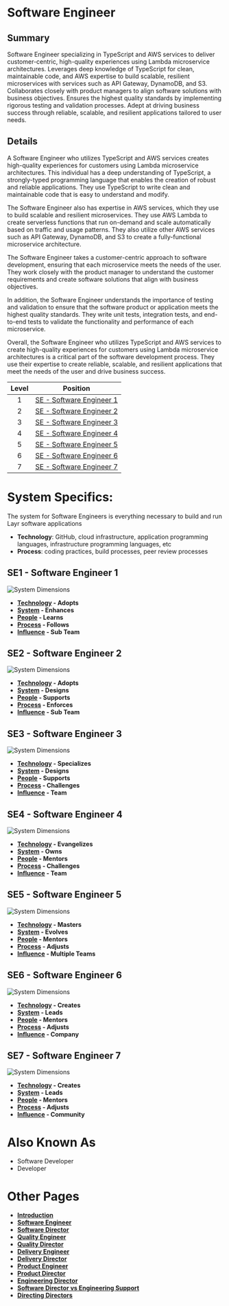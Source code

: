 # Software Engineer

## Summary
Software Engineer specializing in TypeScript and AWS services to deliver customer-centric, high-quality experiences using Lambda microservice architectures. Leverages deep knowledge of TypeScript for clean, maintainable code, and AWS expertise to build scalable, resilient microservices with services such as API Gateway, DynamoDB, and S3. Collaborates closely with product managers to align software solutions with business objectives. Ensures the highest quality standards by implementing rigorous testing and validation processes. Adept at driving business success through reliable, scalable, and resilient applications tailored to user needs.

## Details
A Software Engineer who utilizes TypeScript and AWS services creates high-quality experiences for customers using Lambda microservice architectures. This individual has a deep understanding of TypeScript, a strongly-typed programming language that enables the creation of robust and reliable applications. They use TypeScript to write clean and maintainable code that is easy to understand and modify.

The Software Engineer also has expertise in AWS services, which they use to build scalable and resilient microservices. They use AWS Lambda to create serverless functions that run on-demand and scale automatically based on traffic and usage patterns. They also utilize other AWS services such as API Gateway, DynamoDB, and S3 to create a fully-functional microservice architecture.

The Software Engineer takes a customer-centric approach to software development, ensuring that each microservice meets the needs of the user. They work closely with the product manager to understand the customer requirements and create software solutions that align with business objectives.

In addition, the Software Engineer understands the importance of testing and validation to ensure that the software product or application meets the highest quality standards. They write unit tests, integration tests, and end-to-end tests to validate the functionality and performance of each microservice.

Overall, the Software Engineer who utilizes TypeScript and AWS services to create high-quality experiences for customers using Lambda microservice architectures is a critical part of the software development process. They use their expertise to create reliable, scalable, and resilient applications that meet the needs of the user and drive business success.

| Level | Position |
| :---: | :---: |
| 1 | [SE - Software Engineer 1](#se1---software-engineer-1) |
| 2 | [SE - Software Engineer 2](#se2---software-engineer-2) |
| 3 | [SE - Software Engineer 3](#se3---software-engineer-3) |
| 4 | [SE - Software Engineer 4](#se4---software-engineer-4) |
| 5 | [SE - Software Engineer 5](#se5---software-engineer-5) |
| 6 | [SE - Software Engineer 6](#se6---software-engineer-6) |
| 7 | [SE - Software Engineer 7](#se7---software-engineer-7) |

# System Specifics:
The system for Software Engineers is everything necessary to build and run Layr software applications
* **Technology**: GitHub, cloud infrastructure, application programming languages, infrastructure programming languages, etc   
* **Process**: coding practices, build processes, peer review processes

## SE1 - Software Engineer 1

![System Dimensions](charts/Layr-Engineering-Path-SE1.png "Software Engineer 1")

* **[Technology](README.md#technology) - Adopts**
* **[System](README.md#technology) - Enhances**
* **[People](README.md#people) - Learns**
* **[Process](README.md#process) - Follows**
* **[Influence](README.md#influence) - Sub Team**

## SE2 - Software Engineer 2

![System Dimensions](charts/Layr-Engineering-Path-SE2.png "Software Engineer 2")

* **[Technology](README.md#technology) - Adopts**
* **[System](README.md#technology) - Designs**
* **[People](README.md#people) - Supports**
* **[Process](README.md#process) - Enforces**
* **[Influence](README.md#influence) - Sub Team**

## SE3 - Software Engineer 3

![System Dimensions](charts/Layr-Engineering-Path-SE3.png "Software Engineer 3")

* **[Technology](README.md#technology) - Specializes**
* **[System](README.md#technology) - Designs**
* **[People](README.md#people) - Supports**
* **[Process](README.md#process) - Challenges**
* **[Influence](README.md#influence) - Team**

## SE4 - Software Engineer 4

![System Dimensions](charts/Layr-Engineering-Path-SE4.png "Software Engineer 4")

* **[Technology](README.md#technology) - Evangelizes**
* **[System](README.md#technology) - Owns**
* **[People](README.md#people) - Mentors**
* **[Process](README.md#process) - Challenges**
* **[Influence](README.md#influence) - Team**

## SE5 - Software Engineer 5

![System Dimensions](charts/Layr-Engineering-Path-SE5.png "Software Engineer 5")

* **[Technology](README.md#technology) - Masters**
* **[System](README.md#technology) - Evolves**
* **[People](README.md#people) - Mentors**
* **[Process](README.md#process) - Adjusts**
* **[Influence](README.md#influence) - Multiple Teams**

## SE6 - Software Engineer 6

![System Dimensions](charts/Layr-Engineering-Path-SE6.png "Software Engineer 6")

* **[Technology](README.md#technology) - Creates**
* **[System](README.md#technology) - Leads**
* **[People](README.md#people) - Mentors**
* **[Process](README.md#process) - Adjusts**
* **[Influence](README.md#influence) - Company**

## SE7 - Software Engineer 7

![System Dimensions](charts/Layr-Engineering-Path-SE7.png "Software Engineer 7")

* **[Technology](README.md#technology) - Creates**
* **[System](README.md#technology) - Leads**
* **[People](README.md#people) - Mentors**
* **[Process](README.md#process) - Adjusts**
* **[Influence](README.md#influence) - Community**

# Also Known As
* Software Developer
* Developer

# Other Pages
* [**Introduction**](README.md)
* [**Software Engineer**](Software-Engineer.md)
* [**Software Director**](Software-Director.md) 
* [**Quality Engineer**](Quality-Engineer.md)
* [**Quality Director**](Quality-Director.md)
* [**Delivery Engineer**](Delivery-Engineer.md)
* [**Delivery Director**](Delivery-Director.md)
* [**Product Engineer**](Product-Engineer.md)
* [**Product Director**](Product-Director.md)
* [**Engineering Director**](Engineering-Director.md)
* [**Software Director vs Engineering Support**](Comparison-Software-Director-Engineering-Director.md)
* [**Directing Directors**](Directing-Directors.md)
